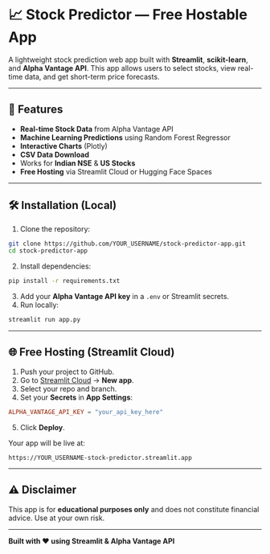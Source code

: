 # 📈 Stock Predictor — Free Hostable App

A lightweight stock prediction web app built with **Streamlit**, **scikit-learn**, and **Alpha Vantage API**. This app allows users to select stocks, view real-time data, and get short-term price forecasts.

---

## 🚀 Features

* **Real-time Stock Data** from Alpha Vantage API
* **Machine Learning Predictions** using Random Forest Regressor
* **Interactive Charts** (Plotly)
* **CSV Data Download**
* Works for **Indian NSE** & **US Stocks**
* **Free Hosting** via Streamlit Cloud or Hugging Face Spaces

---

## 🛠 Installation (Local)

1. Clone the repository:

```bash
git clone https://github.com/YOUR_USERNAME/stock-predictor-app.git
cd stock-predictor-app
```

2. Install dependencies:

```bash
pip install -r requirements.txt
```

3. Add your **Alpha Vantage API key** in a `.env` or Streamlit secrets.
4. Run locally:

```bash
streamlit run app.py
```

---

## 🌐 Free Hosting (Streamlit Cloud)

1. Push your project to GitHub.
2. Go to [Streamlit Cloud](https://streamlit.io/cloud) → **New app**.
3. Select your repo and branch.
4. Set your **Secrets** in **App Settings**:

```toml
ALPHA_VANTAGE_API_KEY = "your_api_key_here"
```

5. Click **Deploy**.

Your app will be live at:

```
https://YOUR_USERNAME-stock-predictor.streamlit.app
```

---

## ⚠️ Disclaimer

This app is for **educational purposes only** and does not constitute financial advice. Use at your own risk.

---

**Built with ❤️ using Streamlit & Alpha Vantage API**
